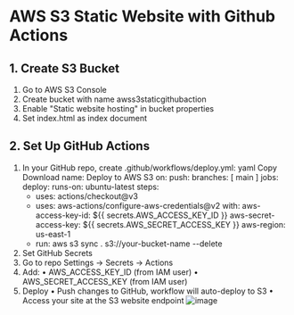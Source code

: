 # AWS S3 Static Website with Github Actions

## 1. Create S3 Bucket
1. Go to AWS S3 Console
2. Create bucket with name awss3staticgithubaction
3. Enable "Static website hosting" in bucket properties
4. Set index.html as index document

## 2. Set Up GitHub Actions
1. In your GitHub repo, create .github/workflows/deploy.yml:
yaml
Copy
Download
name: Deploy to AWS S3
on:
  push:
    branches: [ main ]
jobs:
  deploy:
    runs-on: ubuntu-latest
    steps:
      - uses: actions/checkout@v3
      - uses: aws-actions/configure-aws-credentials@v2
        with:
          aws-access-key-id: ${{ secrets.AWS_ACCESS_KEY_ID }}
          aws-secret-access-key: ${{ secrets.AWS_SECRET_ACCESS_KEY }}
          aws-region: us-east-1
      - run: aws s3 sync . s3://your-bucket-name --delete
3. Set GitHub Secrets
1. Go to repo Settings → Secrets → Actions
2. Add:
• AWS_ACCESS_KEY_ID (from IAM user)
• AWS_SECRET_ACCESS_KEY (from IAM user)
4. Deploy
• Push changes to GitHub, workflow will auto-deploy to S3
• Access your site at the S3 website endpoint
![image](https://github.com/user-attachments/assets/c9c92ff1-19b5-49fa-a284-f82eb721caeb)
